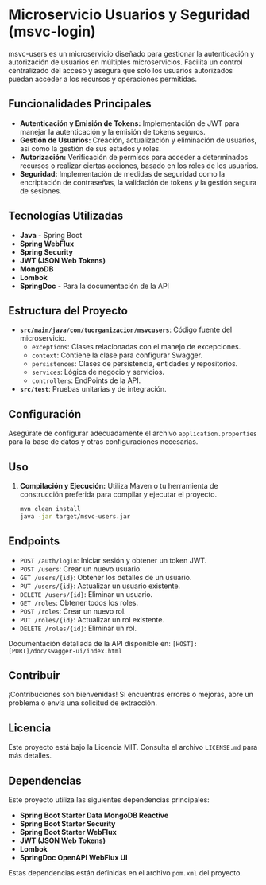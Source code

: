 
# Microservicio Usuarios y Seguridad (msvc-login)

msvc-users es un microservicio diseñado para gestionar la autenticación y autorización de usuarios en múltiples microservicios. Facilita un control centralizado del acceso y asegura que solo los usuarios autorizados puedan acceder a los recursos y operaciones permitidas.

## Funcionalidades Principales

- **Autenticación y Emisión de Tokens:** Implementación de JWT para manejar la autenticación y la emisión de tokens seguros.
- **Gestión de Usuarios:** Creación, actualización y eliminación de usuarios, así como la gestión de sus estados y roles.
- **Autorización:** Verificación de permisos para acceder a determinados recursos o realizar ciertas acciones, basado en los roles de los usuarios.
- **Seguridad:** Implementación de medidas de seguridad como la encriptación de contraseñas, la validación de tokens y la gestión segura de sesiones.

## Tecnologías Utilizadas

- **Java** - Spring Boot
- **Spring WebFlux**
- **Spring Security**
- **JWT (JSON Web Tokens)**
- **MongoDB**
- **Lombok**
- **SpringDoc** - Para la documentación de la API

## Estructura del Proyecto

- **`src/main/java/com/tuorganizacion/msvcusers`**: Código fuente del microservicio.
    - `exceptions`: Clases relacionadas con el manejo de excepciones.
    - `context`: Contiene la clase para configurar Swagger.
    - `persistences`: Clases de persistencia, entidades y repositorios.
    - `services`: Lógica de negocio y servicios.
    - `controllers`: EndPoints de la API.
- **`src/test`**: Pruebas unitarias y de integración.

## Configuración

Asegúrate de configurar adecuadamente el archivo `application.properties` para la base de datos y otras configuraciones necesarias.

## Uso

1. **Compilación y Ejecución:** Utiliza Maven o tu herramienta de construcción preferida para compilar y ejecutar el proyecto.
   ```bash
   mvn clean install
   java -jar target/msvc-users.jar
   ```

## Endpoints

- `POST /auth/login`: Iniciar sesión y obtener un token JWT.
- `POST /users`: Crear un nuevo usuario.
- `GET /users/{id}`: Obtener los detalles de un usuario.
- `PUT /users/{id}`: Actualizar un usuario existente.
- `DELETE /users/{id}`: Eliminar un usuario.
- `GET /roles`: Obtener todos los roles.
- `POST /roles`: Crear un nuevo rol.
- `PUT /roles/{id}`: Actualizar un rol existente.
- `DELETE /roles/{id}`: Eliminar un rol.

Documentación detallada de la API disponible en: `[HOST]:[PORT]/doc/swagger-ui/index.html`

## Contribuir

¡Contribuciones son bienvenidas! Si encuentras errores o mejoras, abre un problema o envía una solicitud de extracción.

## Licencia

Este proyecto está bajo la Licencia MIT. Consulta el archivo `LICENSE.md` para más detalles.

## Dependencias

Este proyecto utiliza las siguientes dependencias principales:

- **Spring Boot Starter Data MongoDB Reactive**
- **Spring Boot Starter Security**
- **Spring Boot Starter WebFlux**
- **JWT (JSON Web Tokens)**
- **Lombok**
- **SpringDoc OpenAPI WebFlux UI**

Estas dependencias están definidas en el archivo `pom.xml` del proyecto.

